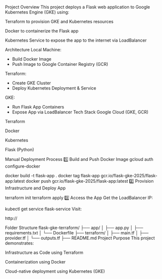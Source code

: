 Project Overview
This project deploys a Flask web application to Google Kubernetes Engine (GKE) using:

Terraform to provision GKE and Kubernetes resources

Docker to containerize the Flask app

Kubernetes Service to expose the app to the internet via LoadBalancer

Architecture
Local Machine:
  - Build Docker Image
  - Push Image to Google Container Registry (GCR)

Terraform:
  - Create GKE Cluster
  - Deploy Kubernetes Deployment & Service

GKE:
  - Run Flask App Containers
  - Expose App via LoadBalancer
Tech Stack
Google Cloud (GKE, GCR)

Terraform

Docker

Kubernetes

Flask (Python)

Manual Deployment Process
1️⃣ Build and Push Docker Image
gcloud auth configure-docker

docker build -t flask-app .
docker tag flask-app gcr.io/flask-gke-2025/flask-app:latest
docker push gcr.io/flask-gke-2025/flask-app:latest
2️⃣ Provision Infrastructure and Deploy App

terraform init
terraform apply
3️⃣ Access the App
Get the LoadBalancer IP:

kubectl get service flask-service
Visit:

http://<EXTERNAL-IP>

Folder Structure
flask-gke-terraform/
├── app/
│   ├── app.py
│   ├── requirements.txt
│   └── Dockerfile
├── terraform/
│   ├── main.tf
│   ├── provider.tf
│   └── outputs.tf
├── README.md
Project Purpose
This project demonstrates:

Infrastructure as Code using Terraform

Containerization using Docker

Cloud-native deployment using Kubernetes (GKE)

